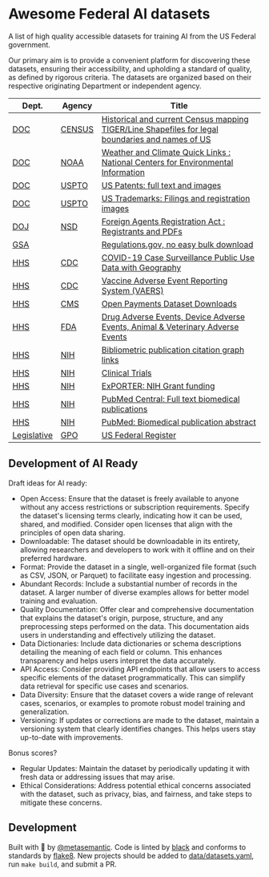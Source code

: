 # Awesome Federal AI datasets

A list of high quality accessible datasets for training AI from the US Federal government.

Our primary aim is to provide a convenient platform for discovering these datasets, ensuring their accessibility, and upholding a standard of quality, as defined by rigorous criteria. The datasets are organized based on their respective originating Department or independent agency.


| Dept. | Agency  | Title |
| ----  | ----    | ----  |
 | [DOC](https://www.commerce.gov/) | [CENSUS](https://www.census.gov) | [Historical and current Census mapping TIGER/Line Shapefiles for legal boundaries and names of US](https://www.census.gov/geographies/mapping-files/time-series/geo/tiger-line-file.html) | 
 | [DOC](https://www.commerce.gov/) | [NOAA](https://www.noaa.gov/) | [Weather and Climate Quick Links : National Centers for Environmental Information](https://www.ncei.noaa.gov/weather-climate-links) | 
 | [DOC](https://www.commerce.gov/) | [USPTO](https://www.uspto.gov/) | [US Patents: full text and images](https://bulkdata.uspto.gov/) | 
 | [DOC](https://www.commerce.gov/) | [USPTO](https://www.uspto.gov/) | [US Trademarks: Filings and registration images](https://bulkdata.uspto.gov/) | 
 | [DOJ](https://www.justice.gov/) | [NSD](https://www.justice.gov/nsd) | [Foreign Agents Registration Act : Registrants and PDFs](https://efile.fara.gov/ords/fara/f?p=API:BULKDATA) | 
 | [GSA](https://www.gsa.gov/) | []() | [Regulations.gov, no easy bulk download](https://www.regulations.gov/bulkdownload) | 
 | [HHS](https://www.hhs.gov/) | [CDC](https://www.cdc.gov/) | [COVID-19 Case Surveillance Public Use Data with Geography](https://data.cdc.gov/Case-Surveillance/COVID-19-Case-Surveillance-Public-Use-Data-with-Ge/n8mc-b4w4) | 
 | [HHS](https://www.hhs.gov/) | [CDC](https://www.cdc.gov/) | [Vaccine Adverse Event Reporting System (VAERS)](https://vaers.hhs.gov/data/datasets.html) | 
 | [HHS](https://www.hhs.gov/) | [CMS](https://www.cms.gov/) | [Open Payments Dataset Downloads](https://www.cms.gov/OpenPayments/Data/Dataset-Downloads) | 
 | [HHS](https://www.hhs.gov/) | [FDA](https://www.fda.gov/) | [Drug Adverse Events, Device Adverse Events, Animal & Veterinary Adverse Events](https://open.fda.gov/data/downloads/) | 
 | [HHS](https://www.hhs.gov/) | [NIH](https://www.nih.gov/) | [Bibliometric publication citation graph links](https://icite.od.nih.gov/api) | 
 | [HHS](https://www.hhs.gov/) | [NIH](https://www.nih.gov/) | [Clinical Trials](https://classic.clinicaltrials.gov/ct2/resources/download) | 
 | [HHS](https://www.hhs.gov/) | [NIH](https://www.nih.gov/) | [ExPORTER: NIH Grant funding](https://reporter.nih.gov/exporter) | 
 | [HHS](https://www.hhs.gov/) | [NIH](https://www.nih.gov/) | [PubMed Central: Full text biomedical publications](https://www.ncbi.nlm.nih.gov/pmc/tools/ftp/) | 
 | [HHS](https://www.hhs.gov/) | [NIH](https://www.nih.gov/) | [PubMed: Biomedical publication abstract](https://pubmed.ncbi.nlm.nih.gov/download/) | 
 | [Legislative](https://www.congress.gov/) | [GPO](https://www.gpo.gov/) | [US Federal Register](https://www.govinfo.gov/bulkdata/FR) | 

## Development of AI Ready


Draft ideas for AI ready:

+ Open Access: Ensure that the dataset is freely available to anyone without any access restrictions or subscription requirements. Specify the dataset's licensing terms clearly, indicating how it can be used, shared, and modified. Consider open licenses that align with the principles of open data sharing.
+ Downloadable: The dataset should be downloadable in its entirety, allowing researchers and developers to work with it offline and on their preferred hardware.
+ Format: Provide the dataset in a single, well-organized file format (such as CSV, JSON, or Parquet) to facilitate easy ingestion and processing.
+ Abundant Records: Include a substantial number of records in the dataset. A larger number of diverse examples allows for better model training and evaluation.
+ Quality Documentation: Offer clear and comprehensive documentation that explains the dataset's origin, purpose, structure, and any preprocessing steps performed on the data. This documentation aids users in understanding and effectively utilizing the dataset.
+ Data Dictionaries: Include data dictionaries or schema descriptions detailing the meaning of each field or column. This enhances transparency and helps users interpret the data accurately.
+ API Access: Consider providing API endpoints that allow users to access specific elements of the dataset programmatically. This can simplify data retrieval for specific use cases and scenarios.
+ Data Diversity: Ensure that the dataset covers a wide range of relevant cases, scenarios, or examples to promote robust model training and generalization.
+ Versioning: If updates or corrections are made to the dataset, maintain a versioning system that clearly identifies changes. This helps users stay up-to-date with improvements.

Bonus scores?
+ Regular Updates: Maintain the dataset by periodically updating it with fresh data or addressing issues that may arise.
+ Ethical Considerations: Address potential ethical concerns associated with the dataset, such as privacy, bias, and fairness, and take steps to mitigate these concerns.


## Development

Built with :purple_heart: by [@metasemantic](https://twitter.com/metasemantic).
Code is linted by [black](https://github.com/psf/black) and conforms to standards by [flake8](https://github.com/PyCQA/flake8).
New projects should be added to [data/datasets.yaml](data/datasets.yaml), run `make build`, and submit a PR.